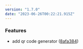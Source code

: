 ```yaml
---
version: "1.7.0"
date: "2023-06-26T00:22:21.915Z"
---
```


### Features

- add qr code generator ([8afa384](https://github.com/zwwuu/tools/commit/8afa3845eafd61f326ab32f8424332f6272078cc))
